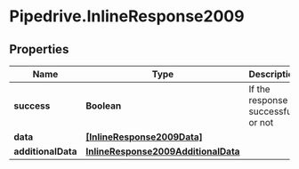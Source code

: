 # Pipedrive.InlineResponse2009

## Properties

Name | Type | Description | Notes
------------ | ------------- | ------------- | -------------
**success** | **Boolean** | If the response is successful or not | [optional] 
**data** | [**[InlineResponse2009Data]**](InlineResponse2009Data.md) |  | [optional] 
**additionalData** | [**InlineResponse2009AdditionalData**](InlineResponse2009AdditionalData.md) |  | [optional] 


